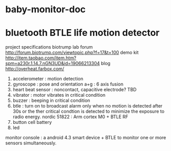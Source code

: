 baby-monitor-doc
================
bluetooth BTLE life motion detector 
================
project specifications
biotrump lab forum
http://forum.biotrump.com/viewtopic.php?f=17&t=100
demo kit
http://item.taobao.com/item.htm?spm=a230r.1.14.7.nGN3UD&id=19066213304
blog
http://overheat.farbox.com/

1. accelerometer : motion detection
2. gyroscope : pose and orientation
a+g : 6 axis fusion
3. heart beat sensor : noncontact, capacitive electrode? TBD
4. vibrator : motor vibrates in critical condition
5. buzzer : beeping in critical condition
6. btle : turn on to broadcast alarm only when no motion is detected after 30s or the ther critical condtion is detected to minimize the exposure to radio energy.
nordic 51822 : Arm cortex M0 + BTLE RF
7. button cell battery
8. led

monitor console : a android 4.3 smart device + BTLE
to monitor one or more sensors simultaneously.

